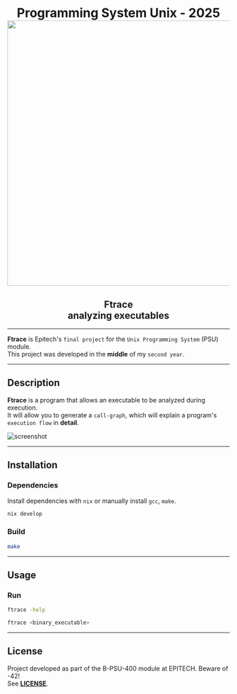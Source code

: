 <h1 align="center">
   Programming System Unix - 2025<br>
  <img src="https://raw.githubusercontent.com/catppuccin/catppuccin/main/assets/palette/macchiato.png" width="600px"/>
  <br>
</h1>

<h2 align="center">Ftrace<br>
    analyzing executables
</h2>

---

**Ftrace** is Epitech's `final project` for the `Unix Programming System` (PSU) module.<br>
This project was developed in the **middle** of my `second year`.<br>

---

## Description

**Ftrace** is a program that allows an executable to be analyzed during execution.<br>
It will allow you to generate a `call-graph`, which will explain a program's `execution flow` in **detail**.

![screenshot](./assets/example.png")

---

## Installation

### Dependencies

Install dependencies with `nix` or manually install `gcc`, `make`.

```bash
nix develop
```

### Build

```bash
make
```

---

## Usage

### Run

```bash
ftrace -help
```

```bash
ftrace <binary_executable>
```

---

## License

Project developed as part of the B-PSU-400 module at EPITECH. Beware of -42!<br>
See [**LICENSE**](/LICENSE.md).
